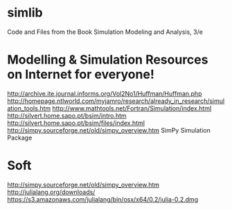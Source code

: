 simlib
======

Code and Files from the Book Simulation Modeling and Analysis, 3/e

Modelling & Simulation Resources on Internet for everyone!
======
http://archive.ite.journal.informs.org/Vol2No1/Huffman/Huffman.php
http://homepage.ntlworld.com/myjamro/research/already_in_research/simulation_tools.htm
http://www.mathtools.net/Fortran/Simulation/index.html
http://silvert.home.sapo.pt/bsim/intro.htm
http://silvert.home.sapo.pt/bsim/files/index.html
http://simpy.sourceforge.net/old/simpy_overview.htm  SimPy Simulation Package

Soft
======
http://simpy.sourceforge.net/old/simpy_overview.htm
http://julialang.org/downloads/
https://s3.amazonaws.com/julialang/bin/osx/x64/0.2/julia-0.2.dmg
